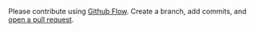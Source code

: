 Please contribute using [Github Flow](https://guides.github.com/introduction/flow/). Create a branch, add commits, and [open a pull request](https://github.com/josephtingiris/email-php/compare/).
